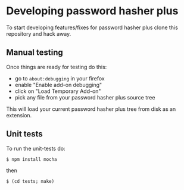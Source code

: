 # Developing password hasher plus

To start developing features/fixes for password hasher plus clone this
repository and hack away.

## Manual testing

Once things are ready for testing do this:

* go to `about:debugging` in your firefox
* enable "Enable add-on debugging"
* click on "Load Temporary Add-on"
* pick any file from your password hasher plus source tree

This will load your current password hasher plus tree from disk as an
extension.


## Unit tests

To run the unit-tests do:

    $ npm install mocha

then

    $ (cd tests; make)
